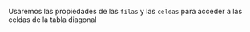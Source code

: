 Usaremos las propiedades de las `filas` y las `celdas` para acceder a las celdas de la tabla diagonal
